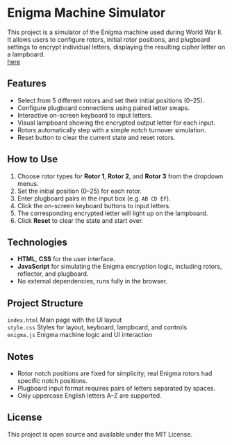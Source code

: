 # Enigma Machine Simulator

This project is a simulator of the Enigma machine used during World War II. It allows users to configure rotors, initial rotor positions, and plugboard settings to encrypt individual letters, displaying the resulting cipher letter on a lampboard.  
[here](https://shihyousyu.github.io/EnigmaMachineSimulator/)  

## Features

- Select from 5 different rotors and set their initial positions (0–25).
- Configure plugboard connections using paired letter swaps.
- Interactive on-screen keyboard to input letters.
- Visual lampboard showing the encrypted output letter for each input.
- Rotors automatically step with a simple notch turnover simulation.
- Reset button to clear the current state and reset rotors.

## How to Use

1. Choose rotor types for **Rotor 1**, **Rotor 2**, and **Rotor 3** from the dropdown menus.
2. Set the initial position (0–25) for each rotor.
3. Enter plugboard pairs in the input box (e.g. `AB CD EF`).
4. Click the on-screen keyboard buttons to input letters.
5. The corresponding encrypted letter will light up on the lampboard.
6. Click **Reset** to clear the state and start over.

## Technologies

- **HTML**, **CSS** for the user interface.
- **JavaScript** for simulating the Enigma encryption logic, including rotors, reflector, and plugboard.
- No external dependencies; runs fully in the browser.

## Project Structure
`index.html`  Main page with the UI layout  
`style.css`  Styles for layout, keyboard, lampboard, and controls  
`enigma.js`  Enigma machine logic and UI interaction  

## Notes

- Rotor notch positions are fixed for simplicity; real Enigma rotors had specific notch positions.
- Plugboard input format requires pairs of letters separated by spaces.
- Only uppercase English letters A–Z are supported.

## License

This project is open source and available under the MIT License.
